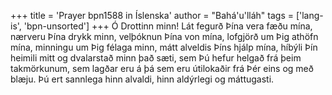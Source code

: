 +++
title = 'Prayer bpn1588 in Íslenska'
author = "Bahá'u'lláh"
tags = ['lang-is', 'bpn-unsorted']
+++
Ó Drottinn minn! Lát fegurð Þína vera fæðu mína, nærveru Þína drykk minn, velþóknun Þína von mína, lofgjörð um Þig athöfn mína, minn­ingu um Þig félaga minn, mátt alveldis Þíns hjálp mína, híbýli Þín heimili mitt og dvalarstað minn það sæti, sem Þú hefur helgað frá þeim takmörkunum, sem lagðar eru á þá sem eru úti­lokaðir frá Þér eins og með blæju.
Þú ert sannlega hinn alvaldi, hinn aldýrlegi og máttugasti.
